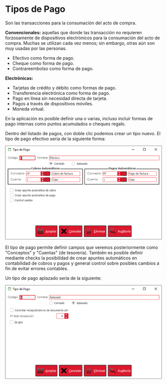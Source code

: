 # Tipos de Pago

Son las transacciones para la consumación del acto de compra.

**Convencionales:** aquellas que donde las transacción no requieren forzosamente de dispositivos electrónicos para la consumación del acto de compra. Muchas se utilizan cada vez menos; sin embargo, otras aún son muy usadas por las personas.

* Efectivo como forma de pago.
* Cheque como forma de pago.
* Contrareembolso como forma de pago.

**Electrónicas:**

* Tarjetas de crédito y débito como formas de pago.
* Transferencia electrónica como forma de pago.
* Pago en línea sin necesidad directa de tarjeta.
* Pagos a través de dispositivos móviles.
* Moneda virtual.

En la aplicación es posible definir una o varias, incluso incluir formas de pago internas como puntos acumulados o cheques regalo.

Dentro del listado de pagos, con doble clic podemos crear un tipo nuevo. El tipo de pago efectivo sería de la siguiente forma:

![](../../../.gitbook/assets/image%20%28382%29.png)

El tipo de pago permite definir campos que veremos posteriormente como "Conceptos" y "Cuentas" \(de tesorería\). También es posible definir mediante checks la posibilidad de crear apuntes automáticos en contabilidad de cobros y pagos y general control sobre posibles cambios a fin de evitar errores contables.

Un tipo de pago aplazado sería de la siguiente:

![](../../../.gitbook/assets/image%20%28374%29.png)

